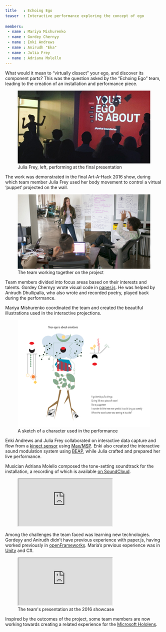```yaml
---
title   : Echoing Ego
teaser  : Interactive performance exploring the concept of ego

members:
 - name : Mariya Mishurenko
 - name : Gordey Chernyy
 - name : Enki Andrews
 - name : Anirudh "Eka"
 - name : Julia Frey
 - name : Adriana Molello
---
```


What would it mean to “virtually dissect” your ego, and discover its component parts? This was the question asked by the “Echoing Ego” team, leading to the creation of an installation and performance piece.

<figure>
	<img src="/images/projects/2016/echoing-ego/your-ego.jpg" alt="The team’s performance at the final presentation" />
	<figcaption>Julia Frey, left, performing at the final presentation</figcaption>
</figure>

The work was demonstrated in the final Art-A-Hack 2016 show, during which team member Julia Frey used her body movement to control a virtual ‘puppet’ projected on the wall.

<figure>
	<img src="/images/projects/2016/echoing-ego/team.jpg" alt="The team working together on the project" />
	<figcaption>The team working together on the project</figcaption>
</figure>

Team members divided into focus areas based on their interests and talents. Gordey Chernyy wrote visual code in [paper.js](http://paperjs.org/). He was helped by Anirudh Dhullipalla, who also wrote and recorded poetry, played back during the performance.

Mariya Mishurenko coordinated the team and created the beautiful illustrations used in the interactive projections.

<figure>
	<img src="/images/projects/2016/echoing-ego/emotions.png" alt="A sketch of a character used in the performance" />
	<figcaption>A sketch of a character used in the performance</figcaption>
</figure>

Enki Andrews and Julia Frey collaborated on interactive data capture and flow from a [kinect sensor](https://en.wikipedia.org/wiki/Kinect) using [Max/MSP](https://cycling74.com/products/max/). Enki also created the interactive sound modulation system using [BEAP](https://github.com/stretta/BEAP/wiki/BEAP-Modular---Overview-and-Install), while Julia crafted and prepared her live performance.

Musician Adriana Molello composed the tone-setting soundtrack for the installation, a recording of which is available [on SoundCloud](https://soundcloud.com/dirtydawn/echoing-ego).

<figure>
	<iframe src="https://w.soundcloud.com/player/?url=https%3A//api.soundcloud.com/tracks/284195203&amp;auto_play=false&amp;hide_related=false&amp;show_comments=true&amp;show_user=true&amp;show_reposts=false&amp;visual=true"></iframe>
</figure>

Among the challenges the team faced was learning new technologies. Gordeyy and Anirudh didn’t have previous experience with paper.js, having worked previously in [openFrameworks](http://openframeworks.cc/). Maria’s previous experience was in [Unity](http://unity3d.com) and C#.

<figure class="video ratio-55 with-caption">
	<iframe src="https://www.youtube.com/embed/sFCK4MQtIhI" allowfullscreen></iframe>
	<figcaption>The team's presentation at the 2016 showcase</figcaption>
</figure>

Inspired by the outcomes of the project, some team members are now working towards creating a related experience for the [Microsoft Hololens](https://www.microsoft.com/microsoft-hololens/).
